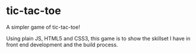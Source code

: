 # tic-tac-toe

A simpler game of tic-tac-toe! 

Using plain JS, HTML5 and CSS3, this game is to show the skillset I have in front end development and the build process.